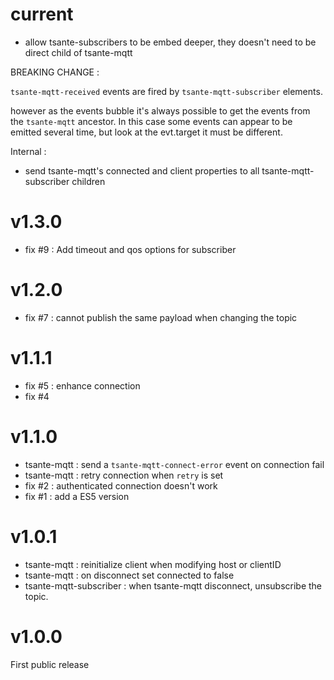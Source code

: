 # current

- allow tsante-subscribers to be embed deeper, they doesn't need to be direct child of tsante-mqtt

BREAKING CHANGE :

`tsante-mqtt-received` events are fired by `tsante-mqtt-subscriber` elements.

however as the events bubble it's always possible to get the events from the `tsante-mqtt` ancestor.
In this case some events can appear to be emitted several time, but look at the evt.target it must be different.

Internal :

- send tsante-mqtt's connected and client properties to all tsante-mqtt-subscriber children


# v1.3.0

  - fix #9 : Add timeout and qos options for subscriber
  
# v1.2.0

  - fix #7 : cannot publish the same payload when changing the topic

# v1.1.1

  - fix #5 : enhance connection
  - fix #4

# v1.1.0

  - tsante-mqtt : send a `tsante-mqtt-connect-error` event on connection fail
  - tsante-mqtt : retry connection when `retry` is set
  - fix #2 : authenticated connection doesn't work
  - fix #1 : add a ES5 version

# v1.0.1

  - tsante-mqtt : reinitialize client when modifying host or clientID
  - tsante-mqtt : on disconnect set connected to false
  - tsante-mqtt-subscriber : when tsante-mqtt disconnect, unsubscribe the topic.

# v1.0.0

First public release
